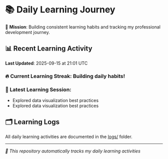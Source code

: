 # 📚 Daily Learning Journey

🎯 **Mission**: Building consistent learning habits and tracking my professional development journey.

## 📊 Recent Learning Activity

**Last Updated**: 2025-09-15 at 21:01 UTC

### 🔥 Current Learning Streak: Building daily habits!

### 📝 Latest Learning Session:
- Explored data visualization best practices
- Explored data visualization best practices

## 🗂️ Learning Logs

All daily learning activities are documented in the [logs/](./logs/) folder.

---
*🤖 This repository automatically tracks my daily learning activities*
